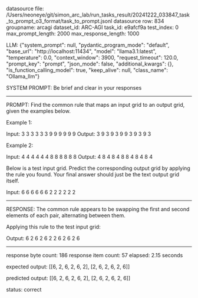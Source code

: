 datasource file: /Users/neoneye/git/simon_arc_lab/run_tasks_result/20241222_033847_task_to_prompt_o3_format/task_to_prompt.jsonl
datasource row: 834
groupname: arcagi
dataset_id: ARC-AGI
task_id: e9afcf9a
test_index: 0
max_prompt_length: 2000
max_response_length: 1000

LLM:
{"system_prompt": null, "pydantic_program_mode": "default", "base_url": "http://localhost:11434", "model": "llama3.1:latest", "temperature": 0.0, "context_window": 3900, "request_timeout": 120.0, "prompt_key": "prompt", "json_mode": false, "additional_kwargs": {}, "is_function_calling_model": true, "keep_alive": null, "class_name": "Ollama_llm"}

SYSTEM PROMPT:
Be brief and clear in your responses

---

PROMPT:
Find the common rule that maps an input grid to an output grid, given the examples below.

Example 1:

Input:
3 3 3 3 3 3
9 9 9 9 9 9
Output:
3 9 3 9 3 9
9 3 9 3 9 3

Example 2:

Input:
4 4 4 4 4 4
8 8 8 8 8 8
Output:
4 8 4 8 4 8
8 4 8 4 8 4

Below is a test input grid. Predict the corresponding output grid by applying the rule you found. Your final answer should just be the text output grid itself.

Input:
6 6 6 6 6 6
2 2 2 2 2 2


---

RESPONSE:
The common rule appears to be swapping the first and second elements of each pair, alternating between them.

Applying this rule to the test input grid:

Output: 
6 2 6 2 6 2
2 6 2 6 2 6

---


response byte count: 186
response item count: 57
elapsed: 2.15 seconds

expected output:
[[6, 2, 6, 2, 6, 2], [2, 6, 2, 6, 2, 6]]

predicted output:
[[6, 2, 6, 2, 6, 2], [2, 6, 2, 6, 2, 6]]

status: correct
